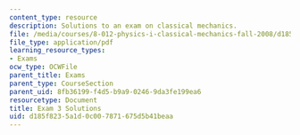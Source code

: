 ```yaml
---
content_type: resource
description: Solutions to an exam on classical mechanics.
file: /media/courses/8-012-physics-i-classical-mechanics-fall-2008/d185f8235a1d0c007871675d5b41beaa_exam3sol.pdf
file_type: application/pdf
learning_resource_types:
- Exams
ocw_type: OCWFile
parent_title: Exams
parent_type: CourseSection
parent_uid: 8fb36199-f4d5-b9a9-0246-9da3fe199ea6
resourcetype: Document
title: Exam 3 Solutions
uid: d185f823-5a1d-0c00-7871-675d5b41beaa
---
```

